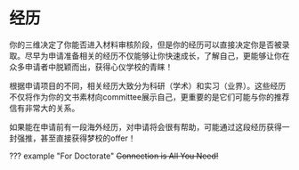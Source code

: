 # 经历

你的三维决定了你能否进入材料审核阶段，但是你的经历可以直接决定你是否被录取。尽早为申请准备相关的经历不仅能够让你快速成长，了解自己，更能够让你在众多申请者中脱颖而出，获得心仪学校的青睐！

根据申请项目的不同，相关经历大致分为科研（学术）和实习（业界）。这些经历不仅将作为你的文书素材向committee展示自己，更重要的是它们可能与你的推荐信有非常大的关系。

如果能在申请前有一段海外经历，对申请将会很有帮助，可能通过这段经历获得一封强推，甚至直接获得梦校的offer！

??? example "For Doctorate"
    ~~Connection is All You Need!~~
